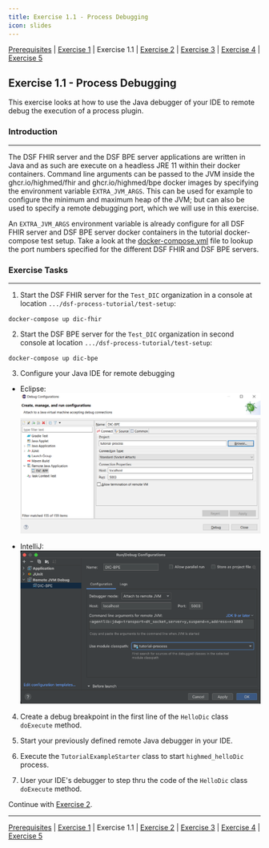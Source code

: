 ```yaml
---
title: Exercise 1.1 - Process Debugging
icon: slides
---
```

 [Prerequisites](/oldstable/guideline/tutorial/prerequisites.md) | [Exercise 1](/oldstable/guideline/tutorial/exercise1-simpleProcess.md) | Exercise 1.1 | [Exercise 2](/oldstable/guideline/tutorial/exercise2-inputParameters.md) | [Exercise 3](/oldstable/guideline/tutorial/exercise3-messageEvents.md) | [Exercise 4](/oldstable/guideline/tutorial/exercise4-exclusiveGateways.md) | [Exercise 5](/oldstable/guideline/tutorial/exercise5-eventBasedGateways.md)

## Exercise 1.1 - Process Debugging

This exercise looks at how to use the Java debugger of your IDE to remote debug the execution of a process plugin.

### Introduction
--- 
The DSF FHIR server and the DSF BPE server applications are written in Java and as such are execute on a headless JRE 11 within their docker containers. Command line arguments can be passed to the JVM inside the ghcr.io/highmed/fhir and ghcr.io/highmed/bpe docker images by specifying the environment variable ``EXTRA_JVM_ARGS``. This can be used for example to configure the minimum and maximum heap of the JVM; but can also be used to specify a remote debugging port, which we will use in this exercise.

An ``EXTRA_JVM_ARGS`` environment variable is already configure for all DSF FHIR server and DSF BPE server docker containers in the tutorial docker-compose test setup. Take a look at the [docker-compose.yml](/oldstable/guideline/tutorial/ex11-docker-composeyml.md) file to lookup the port numbers specified for the different DSF FHIR and DSF BPE servers.

### Exercise Tasks
---
1. Start the DSF FHIR server for the ``Test_DIC`` organization in a console at location ``.../dsf-process-tutorial/test-setup``:
```
docker-compose up dic-fhir
```
2. Start the DSF BPE server for the ``Test_DIC`` organization in second console at location ``.../dsf-process-tutorial/test-setup``:
```
docker-compose up dic-bpe
```
3. Configure your Java IDE for remote debugging

- Eclipse:
![Eclipse](/photos/guideline/tutorial/eclipse.png)

- IntelliJ:
![IntelliJ](/photos/guideline/tutorial/intelliJ.png)


4. Create a debug breakpoint in the first line of the ``HelloDic`` class ``doExecute`` method.

5. Start your previously defined remote Java debugger in your IDE.

6. Execute the ``TutorialExampleStarter`` class to start ``highmed_helloDic`` process.

7. User your IDE's debugger to step thru the code of the ``HelloDic`` class ``doExecute`` method.

Continue with  [Exercise 2](/oldstable/guideline/tutorial/exercise2-inputParameters.md).

---
 [Prerequisites](/oldstable/guideline/tutorial/prerequisites.md) | [Exercise 1](/oldstable/guideline/tutorial/exercise1-simpleProcess.md) | Exercise 1.1 | [Exercise 2](/oldstable/guideline/tutorial/exercise2-inputParameters.md) | [Exercise 3](/oldstable/guideline/tutorial/exercise3-messageEvents.md) | [Exercise 4](/oldstable/guideline/tutorial/exercise4-exclusiveGateways.md) | [Exercise 5](/oldstable/guideline/tutorial/exercise5-eventBasedGateways.md)